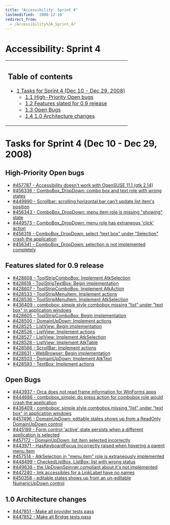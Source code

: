 ```yaml
---
title: "Accessibility: Sprint 4"
lastmodified: '2008-12-10'
redirect_from:
  - /Accessibility%3A_Sprint_4/
---
```


Accessibility: Sprint 4
=======================

<table>
<col width="100%" />
<tbody>
<tr class="odd">
<td align="left"><h2>Table of contents</h2>
<ul>
<li><a href="#tasks-for-sprint-4-dec-10---dec-29-2008">1 Tasks for Sprint 4 (Dec 10 - Dec 29, 2008)</a>
<ul>
<li><a href="#high-priority-open-bugs">1.1 High-Priority Open bugs</a></li>
<li><a href="#features-slated-for-09-release">1.2 Features slated for 0.9 release</a></li>
<li><a href="#open-bugs">1.3 Open Bugs</a></li>
<li><a href="#10-architecture-changes">1.4 1.0 Architecture changes</a></li>
</ul></li>
</ul></td>
</tr>
</tbody>
</table>

Tasks for Sprint 4 (Dec 10 - Dec 29, 2008)
==========================================

High-Priority Open bugs
-----------------------

-   [#457787 - Accessibility doesn't work with OpenSUSE 11.1 (gtk 2.14)](https://bugzilla.novell.com/show_bug.cgi?id=457787)
-   [#456336 - ComboBox_DropDown: combo box and text role with wrong states](https://bugzilla.novell.com/show_bug.cgi?id=456336)
-   [#449890 - Scrollbar: scrolling horizontal bar can't update list item's position](https://bugzilla.novell.com/show_bug.cgi?id=449890)
-   [#456343 - ComboBox_DropDown: menu item role is missing "showing" state](https://bugzilla.novell.com/show_bug.cgi?id=456343)
-   [#449573 - ComboBox_DropDown: menu role has extraneous 'click' action](https://bugzilla.novell.com/show_bug.cgi?id=449573)
-   [#456319 - ComboBox_DropDown: select "text box" under "Selection" crash the application](https://bugzilla.novell.com/show_bug.cgi?id=456319)
-   [#456341 - ComboBox_DropDown: selection is not implemented completely](https://bugzilla.novell.com/show_bug.cgi?id=456341)

Features slated for 0.9 release
-------------------------------

-   [#428608 - ToolStripComboBox: Implement AtkSelection](https://bugzilla.novell.com/show_bug.cgi?id=428608)
-   [#428618 - ToolStripTextBox: Begin implementation](https://bugzilla.novell.com/show_bug.cgi?id=428618)
-   [#428607 - ToolStripComboBox: Implement AtkAction](https://bugzilla.novell.com/show_bug.cgi?id=428607)
-   [#428533 - ToolStripMenuItem: Implement actions](https://bugzilla.novell.com/show_bug.cgi?id=428533)
-   [#428536 - ToolStripMenuItem: Implement AtkSelection](https://bugzilla.novell.com/show_bug.cgi?id=428536)
-   [#436409 - combobox: simple style combobox missing "list" under "text box" in application windows](https://bugzilla.novell.com/show_bug.cgi?id=436409)
-   [#428605 - ToolStripComboBox: Begin implementation](https://bugzilla.novell.com/show_bug.cgi?id=428605)
-   [#428500 - DomainUpDown: Implement actions](https://bugzilla.novell.com/show_bug.cgi?id=428500)
-   [#428525 - ListView: Begin implementation](https://bugzilla.novell.com/show_bug.cgi?id=428525)
-   [#428526 - ListView: Implement actions](https://bugzilla.novell.com/show_bug.cgi?id=428526)
-   [#428527 - ListView: Implement AtkSelection](https://bugzilla.novell.com/show_bug.cgi?id=428527)
-   [#428528 - ListView: Implement AtkTable](https://bugzilla.novell.com/show_bug.cgi?id=428528)
-   [#428566 - ScrollBar: Implement actions](https://bugzilla.novell.com/show_bug.cgi?id=428566)
-   [#428631 - WebBrowser: Begin implementation](https://bugzilla.novell.com/show_bug.cgi?id=428631)
-   [#428503 - DomainUpDown: Implement AtkText](https://bugzilla.novell.com/show_bug.cgi?id=428503)
-   [#428593 - TextBox: Implement actions](https://bugzilla.novell.com/show_bug.cgi?id=428593)

Open Bugs
---------

-   [#443937 - Orca does not read frame information for WinForms apps](https://bugzilla.novell.com/show_bug.cgi?id=443937)
-   [#444686 - combobox_simple: do press action for combobox role would crash the application](https://bugzilla.novell.com/show_bug.cgi?id=444686)
-   [#436409 - combobox: simple style combobox missing "list" under "text box" in application windows](https://bugzilla.novell.com/show_bug.cgi?id=436409)
-   [#457496 - DomainUpDown: editable states shows up from a ReadOnly DomainUpDown control](https://bugzilla.novell.com/show_bug.cgi?id=457496)
-   [#445199 - Form control 'active' state persists when a different application is selected](https://bugzilla.novell.com/show_bug.cgi?id=445199)
-   [#457172 - DomainUpDown: list item selected incorrectly](https://bugzilla.novell.com/show_bug.cgi?id=457172)
-   [#443971 - HasKeyboardFocus incorrectly raised when hovering a parent menu item](https://bugzilla.novell.com/show_bug.cgi?id=443971)
-   [#457514 - AtkSelection in "menu item" role is extraneously implemented](https://bugzilla.novell.com/show_bug.cgi?id=457514)
-   [#448499 - CheckedListBox, ListBox: list with wrong status](https://bugzilla.novell.com/show_bug.cgi?id=448499)
-   [#449638 - the UpDownSpinner compliant about it's not implemented](https://bugzilla.novell.com/show_bug.cgi?id=449638)
-   [#447240 - link accessibles for a LinkLabel have no names](https://bugzilla.novell.com/show_bug.cgi?id=447240)
-   [#450358 - editable states shows up from an un-editable NumericUpDown control](https://bugzilla.novell.com/show_bug.cgi?id=450358)

1.0 Architecture changes
------------------------

-   [#447851 - Make all provider tests pass](https://bugzilla.novell.com/show_bug.cgi?id=447851)
-   [#447852 - Make all Bridge tests pass](https://bugzilla.novell.com/show_bug.cgi?id=447852)
